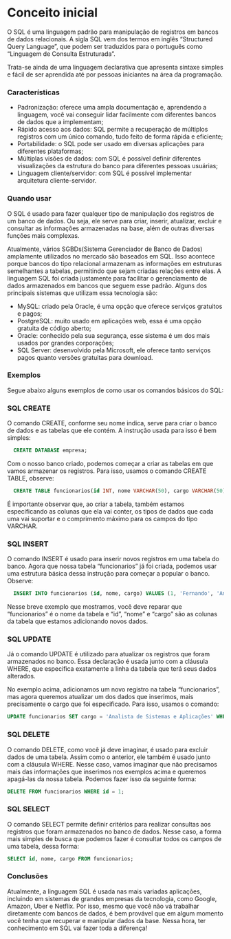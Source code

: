 # Conceito inicial

O SQL é uma linguagem padrão para manipulação de registros em bancos de dados relacionais. A sigla SQL vem dos termos em inglês “Structured Query Language”, que podem ser traduzidos para o português como “Linguagem de Consulta Estruturada”. 

Trata-se ainda de uma linguagem declarativa que apresenta sintaxe simples e fácil de ser aprendida até por pessoas iniciantes na área da programação.


### Características

- Padronização: oferece uma ampla documentação e, aprendendo a linguagem, você vai conseguir lidar facilmente com diferentes bancos de dados que a implementam;
- Rápido acesso aos dados: SQL permite a recuperação de múltiplos registros com um único comando, tudo feito de forma rápida e eficiente;
- Portabilidade: o SQL pode ser usado em diversas aplicações para diferentes plataformas;
- Múltiplas visões de dados: com SQL é possível definir diferentes visualizações da estrutura do banco para diferentes pessoas usuárias;
- Linguagem cliente/servidor: com SQL é possível implementar arquitetura cliente-servidor.

### Quando usar

O SQL é usado para fazer qualquer tipo de manipulação dos registros de um banco de dados. Ou seja, ele serve para criar, inserir, atualizar, excluir e consultar as informações armazenadas na base, além de outras diversas funções mais complexas.

Atualmente, vários SGBDs(Sistema Gerenciador de Banco de Dados) amplamente utilizados no mercado são baseados em SQL. Isso acontece porque bancos do tipo relacional armazenam as informações em estruturas semelhantes a tabelas, permitindo que sejam criadas relações entre elas. A linguagem SQL foi criada justamente para facilitar o gerenciamento de dados armazenados em bancos que seguem esse padrão. 
Alguns dos principais sistemas que utilizam essa tecnologia são:

- MySQL: criado pela Oracle, é uma opção que oferece serviços gratuitos e pagos;
- PostgreSQL: muito usado em aplicações web, essa é uma opção gratuita de código aberto;
- Oracle: conhecido pela sua segurança, esse sistema é um dos mais usados por grandes corporações;
- SQL Server: desenvolvido pela Microsoft, ele oferece tanto serviços pagos quanto versões gratuitas para download.

### Exemplos

Segue abaixo alguns exemplos de como usar os comandos básicos do SQL:

### SQL CREATE 
O comando CREATE, conforme seu nome indica, serve para criar o banco de dados e as tabelas que ele contém. A instrução usada para isso é bem simples:

```sql
  CREATE DATABASE empresa;
  ```

Com o nosso banco criado, podemos começar a criar as tabelas em que vamos armazenar os registros. Para isso, usamos o comando CREATE TABLE, observe:

```sql
  CREATE TABLE funcionarios(id INT, nome VARCHAR(50), cargo VARCHAR(50));
  ```

É importante observar que, ao criar a tabela, também estamos especificando as colunas que ela vai conter, os tipos de dados que cada uma vai suportar e o comprimento máximo para os campos do tipo VARCHAR.

### SQL INSERT
O comando INSERT é usado para inserir novos registros em uma tabela do banco. Agora que nossa tabela “funcionarios” já foi criada, podemos usar uma estrutura básica dessa instrução para começar a popular o banco. Observe:

```sql
  INSERT INTO funcionarios (id, nome, cargo) VALUES (1, 'Fernando', 'Analista de Sistemas');
  ```

Nesse breve exemplo que mostramos, você deve reparar que “funcionarios” é o nome da tabela e “id”, “nome” e “cargo” são as colunas da tabela que estamos adicionando novos dados.

### SQL UPDATE
Já o comando UPDATE é utilizado para atualizar os registros que foram armazenados no banco. Essa declaração é usada junto com a cláusula WHERE, que especifica exatamente a linha da tabela que terá seus dados alterados.

No exemplo acima, adicionamos um novo registro na tabela “funcionarios”, mas agora queremos atualizar um dos dados que inserimos, mais precisamente o cargo que foi especificado. Para isso, usamos o comando:

```sql
UPDATE funcionarios SET cargo = 'Analista de Sistemas e Aplicações' WHERE id = 1;
```

### SQL DELETE 
O comando DELETE, como você já deve imaginar, é usado para excluir dados de uma tabela. Assim como o anterior, ele também é usado junto com a cláusula WHERE. Nesse caso, vamos imaginar que não precisamos mais das informações que inserimos nos exemplos acima e queremos apagá-las da nossa tabela. Podemos fazer isso da seguinte forma:

```sql
DELETE FROM funcionarios WHERE id = 1;
```

### SQL SELECT 
O comando SELECT permite definir critérios para realizar consultas aos registros que foram armazenados no banco de dados. Nesse caso, a forma mais simples de busca que podemos fazer é consultar todos os campos de uma tabela, dessa forma:

```sql
SELECT id, nome, cargo FROM funcionarios;
```

### Conclusões

Atualmente, a linguagem SQL é usada nas mais variadas aplicações, incluindo em sistemas de grandes empresas da tecnologia, como Google, Amazon, Uber e Netflix. Por isso, mesmo que você não vá trabalhar diretamente com bancos de dados, é bem provável que em algum momento você tenha que recuperar e manipular dados da base. Nessa hora, ter conhecimento em SQL vai fazer toda a diferença!

